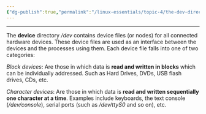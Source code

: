 ```yaml
---
{"dg-publish":true,"permalink":"/linux-essentials/topic-4/the-dev-directory/","dgPassFrontmatter":true}
---
```


---
The **device** directory _/dev_ contains device files (or nodes) for all connected hardware devices. These device files are used as an interface between the devices and the processes using them. Each device file falls into one of two categories:

_Block devices_: Are those in which data is **read and written in blocks** which can be individually addressed. Such as Hard Drives, DVDs, USB flash drives, CDs, etc.

_Character devices_: Are those in which data is **read and written sequentially one character at a time**. Examples include keyboards, the text console (_/dev/console_), serial ports (such as _/dev/ttyS0_ and so on), etc.


